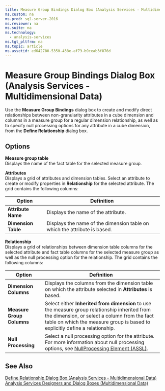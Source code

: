 ```yaml
---
title: Measure Group Bindings Dialog Box (Analysis Services - Multidimensional Data)
ms.custom: na
ms.prod: sql-server-2016
ms.reviewer: na
ms.suite: na
ms.technology: 
  - analysis-services
ms.tgt_pltfrm: na
ms.topic: article
ms.assetid: ed642780-5350-438e-af73-b9ceab3f876d
---
```

# Measure Group Bindings Dialog Box (Analysis Services - Multidimensional Data)
  Use the **Measure Group Bindings** dialog box to create and modify direct relationships between non\-granularity attributes in a cube dimension and columns in a measure group for a regular dimension relationship, as well as to specify null processing options for any attribute in a cube dimension, from the **Define Relationship** dialog box.  
  
## Options  
 **Measure group table**  
 Displays the name of the fact table for the selected measure group.  
  
 **Attributes**  
 Displays a grid of attributes and dimension tables. Select an attribute to create or modify properties in **Relationship** for the selected attribute. The grid contains the following columns:  
  
|Option|Definition|  
|------------|----------------|  
|**Attribute Name**|Displays the name of the attribute.|  
|**Dimension Table**|Displays the name of the dimension table on which the attribute is based.|  
  
 **Relationship**  
 Displays a grid of relationships between dimension table columns for the selected attribute and fact table columns for the selected measure group as well as the null processing option for the relationship. The grid contains the following columns:  
  
|Option|Definition|  
|------------|----------------|  
|**Dimension Columns**|Displays the columns from the dimension table on which the attribute selected in **Attributes** is based.|  
|**Measure Group Columns**|Select either **Inherited from dimension** to use the measure group relationship inherited from the dimension, or select a column from the fact table on which the measure group is based to explicitly define a relationship.|  
|**Null Processing**|Select a null processing option for the attribute. For more information about null processing options, see [NullProcessing Element &#40;ASSL&#41;](../Topic/NullProcessing%20Element%20\(ASSL\).md).|  
  
## See Also  
 [Define Relationship Dialog Box &#40;Analysis Services - Multidimensional Data&#41;](../../Topics\TopicNameNotContainA/Define-Relationship-Dialog-Box--Analysis-Services---Multidimensional-Data-.md)   
 [Analysis Services Designers and Dialog Boxes &#40;Multidimensional Data&#41;](../../Topics\TopicNameNotContainA/Analysis-Services-Designers-and-Dialog-Boxes--Multidimensional-Data-.md)  
  
  